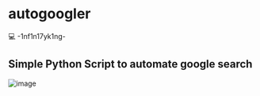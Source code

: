 # autogoogler

💻 -1nf1n17yk1ng-

## Simple Python Script to automate google search

![image](https://user-images.githubusercontent.com/66146701/143409240-f8648c05-8eb0-4a80-a40a-1e218397bd7e.png)
